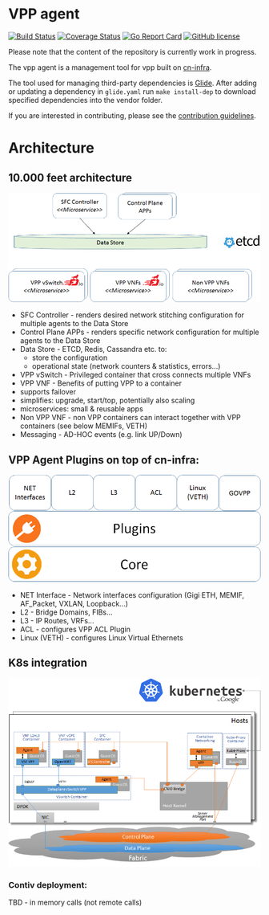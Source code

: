 # VPP agent

[![Build Status](https://travis-ci.org/ligato/vpp-agent.svg?branch=master)](https://travis-ci.org/ligato/vpp-agent)
[![Coverage Status](https://coveralls.io/repos/github/ligato/vpp-agent/badge.svg?branch=master)](https://coveralls.io/github/ligato/vpp-agent?branch=master)
[![Go Report Card](https://goreportcard.com/badge/github.com/ligato/vpp-agent)](https://goreportcard.com/report/github.com/ligato/vpp-agent)
[![GitHub license](https://img.shields.io/badge/license-Apache%20license%202.0-blue.svg)](https://github.com/ligato/vpp-agent/blob/master/LICENSE)

Please note that the content of the repository is currently work in progress.

The vpp agent is a management tool for vpp built on [cn-infra](github.com/ligato/cn-infra).

The tool used for managing third-party dependencies is [Glide](https://github.com/Masterminds/glide). After adding or updating
a dependency in `glide.yaml` run `make install-dep` to download specified dependencies into the vendor folder. 

If you are interested in contributing, please see the [contribution guidelines](CONTRIBUTING.md).

# Architecture

## 10.000 feet architecture

![VPP agent 10.000 feet](vpp_agent_10K_feet.png "VPP Agent - 10.000 feet view on the architecture")

* SFC Controller - renders desired network stitching configuration for multiple agents to the Data Store
* Control Plane APPs - renders specific network configuration for multiple agents to the Data Store
* Data Store - ETCD, Redis, Cassandra etc. to:
  * store the configuration
  * operational state (network counters & statistics, errors...)
* VPP vSwitch - Privileged container that cross connects multiple VNFs
* VPP VNF - Benefits of putting VPP to a container
 * supports failover
 * simplifies: upgrade, start/top, potentially also scaling
 * microservices: small & reusable apps
* Non VPP VNF - non VPP containers can interact together with VPP containers (see below MEMIFs, VETH)
* Messaging - AD-HOC events (e.g. link UP/Down)
 
## VPP Agent Plugins on top of cn-infra:

![vpp agent plugins](vpp_agent_plugins.png "VPP Agent Plugins on top of cn-infra")
 
* NET Interface - Network interfaces configuration (Gigi ETH, MEMIF, AF_Packet, VXLAN, Loopback...)
* L2 - Bridge Domains, FIBs...
* L3 - IP Routes, VRFs...
* ACL - configures VPP ACL Plugin
* Linux (VETH) - configures Linux Virtual Ethernets
 
## K8s integration

![K8s integration](k8s_deployment.png "VPP Agent - K8s integration")

### Contiv deployment:
TBD - in memory calls (not remote calls)